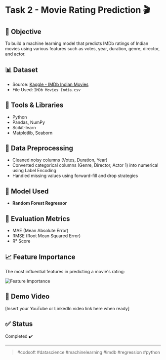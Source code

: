 # Task 2 - Movie Rating Prediction 🎬

## 📌 Objective
To build a machine learning model that predicts IMDb ratings of Indian movies using various features such as votes, year, duration, genre, director, and actor.

## 📊 Dataset
- Source: [Kaggle - IMDb Indian Movies](https://www.kaggle.com/datasets/adrianmcmahon/imdb-india-movies)
- File Used: `IMDb Movies India.csv`

## 🧰 Tools & Libraries
- Python
- Pandas, NumPy
- Scikit-learn
- Matplotlib, Seaborn

## 🔧 Data Preprocessing
- Cleaned noisy columns (Votes, Duration, Year)
- Converted categorical columns (Genre, Director, Actor 1) into numerical using Label Encoding
- Handled missing values using forward-fill and drop strategies

## 🧠 Model Used
- **Random Forest Regressor**

## 🧪 Evaluation Metrics
- MAE (Mean Absolute Error)
- RMSE (Root Mean Squared Error)
- R² Score

## 📈 Feature Importance
The most influential features in predicting a movie's rating:

![Feature Importance](feature_importance.png) <!-- optional: upload this file -->

## 🎥 Demo Video
[Insert your YouTube or LinkedIn video link here when ready]

## ✅ Status
Completed ✔️

---

> #codsoft #datascience #machinelearning #imdb #regression #python
